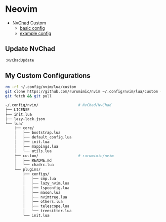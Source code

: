 # Neovim

- [NvChad](https://github.com/NvChad/NvChad) Custom
   - [basic config](https://github.com/NvChad/basic-config)
   - [example config](https://github.com/NvChad/example_config/tree/v1.0)

## Update NvChad

```bash
:NvChadUpdate
```

## My Custom Configurations

```bash
rm -rf ~/.config/nvim/lua/custom
git clone https://github.com/rurumimic/nvim ~/.config/nvim/lua/custom --depth 1 
git fetch && git pull
```

```bash
~/.config/nvim/                  # NvChad/NvChad
├── LICENSE
├── init.lua
├── lazy-lock.json
└── lua/
    ├── core/
    │   ├── bootstrap.lua
    │   ├── default_config.lua
    │   ├── init.lua
    │   ├── mappings.lua
    │   └── utils.lua
    ├── custom/                  # rurumimic/nvim
    │   ├── README.md
    │   └── chadrc.lua
    └── plugins/
        ├── configs/
        │   ├── cmp.lua
        │   ├── lazy_nvim.lua
        │   ├── lspconfig.lua
        │   ├── mason.lua
        │   ├── nvimtree.lua
        │   ├── others.lua
        │   ├── telescope.lua
        │   └── treesitter.lua
        └── init.lua
```


